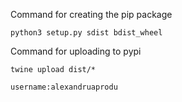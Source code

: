 Command for creating the pip package
```
python3 setup.py sdist bdist_wheel

```

Command for uploading to pypi

```
twine upload dist/*

username:alexandruaprodu
```